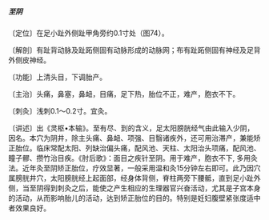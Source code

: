 ##### 至阴

〔定位〕在足小趾外侧趾甲角旁约0.1寸处（图74）。

〔解剖〕有趾背动脉及趾跖侧固有动脉形成的动脉网；布有趾跖侧固有神经及足背外侧皮神经。

〔功能〕上清头目，下调胎产。

〔主治〕头痛，鼻塞，鼻衄，目痛，足下热，胎位不正，难产，胞衣不下。   

〔刺灸〕浅刺0.1〜0.2寸。宜灸。 

〔讲述〕出《灵枢•本输》。至有尽、到的含义，足太阳膀胱经气由此输入少阴，因名。本穴为阴井，除主头痛、鼻衄、项强、目翳诸疾外，还可用治滞产，兼能矫正胎位。临床常配太阳、列缺治偏头痛，配风池、天柱、太阳治头项痛，配风池、瞳子髎、攒竹治目疾。《肘后歌》：面目之疾针至阴。用于难产，胞衣不下, 多用灸法。近年灸至阴矫正胎位，疗效显著，一般采用温和灸15分钟左右即可。此乃因穴属膀胱井穴，太阳膀胱经上起面部，经身体背侧，脊柱两旁下腰骶，直到足小趾外侧，当至阴得到刺灸之后，能使之产生相应的生理器官兴奋活动，尤其是子宫本身的活动，从而影响胎儿的活动，达到矫正胎位的目的。特别是妊妇腹壁紧张度适中者效果良好。
